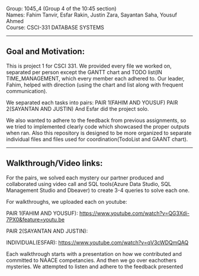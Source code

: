 Group: 1045_4 (Group 4 of the 10:45 section)  
Names: Fahim Tanvir, Esfar Rakin, Justin Zara, Sayantan Saha, Yousuf Ahmed  
Course: CSCI-331 DATABASE SYSTEMS



---------------------------------------------------------------
Goal and Motivation:
---------------------------------------------------------------
This is project 1 for CSCI 331. We provided every file we worked on, separated per person except the GANTT chart and
TODO list(IN TIME_MANAGEMENT, which every member each adhered to. Our leader, Fahim, helped with direction
(using the chart and list along with frequent communication). 

We separated each tasks into pairs:
PAIR 1(FAHIM AND YOUSUF)
PAIR 2(SAYANTAN AND JUSTIN)
And Esfar did the project solo. 

We also wanted to adhere to the feedback from previous assignments, so we tried to implemented clearly code which showcased the proper outputs when ran. 
Also this repository is designed to be more organized to separate individual files and files used for coordination(TodoList and GAANT chart). 

------------------------------------------------------------------------------------------------------------------------------------------------------
Walkthrough/Video links:
------------------------------------------------------------------------------------------------------------------------------------------------------
For the pairs, we solved each mystery our partner produced and collaborated using video call and SQL tools(Azure Data Studio, SQL Management Studio and Dbeaver) to create 3-4 queries to solve each one. 

For walkthroughs, we uploaded each on youtube:

PAIR 1(FAHIM AND YOUSUF):
https://www.youtube.com/watch?v=QG3Xdi-7PX0&feature=youtu.be


PAIR 2(SAYANTAN AND JUSTIN): 

INDIVIDUAL(ESFAR): 
https://www.youtube.com/watch?v=qV3cWDQmQAQ

Each walkthrough starts with a presentation on how we contributed and committed to NAACE competancies. And then we go over eachothers mysteries.
We attempted to listen and adhere to the feedback presented 


